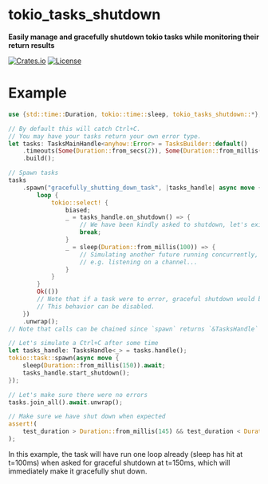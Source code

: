 # tokio_tasks_shutdown

**Easily manage and gracefully shutdown tokio tasks while monitoring their return results**

[![Crates.io](https://img.shields.io/crates/v/tokio_tasks_shutdown.svg)](https://crates.io/crates/tokio_tasks_shutdown)
[![License](https://img.shields.io/github/license/Ten0/tokio_tasks_shutdown)](LICENSE)

# Example

```rust
use {std::time::Duration, tokio::time::sleep, tokio_tasks_shutdown::*};

// By default this will catch Ctrl+C.
// You may have your tasks return your own error type.
let tasks: TasksMainHandle<anyhow::Error> = TasksBuilder::default()
	.timeouts(Some(Duration::from_secs(2)), Some(Duration::from_millis(500)))
	.build();

// Spawn tasks
tasks
	.spawn("gracefully_shutting_down_task", |tasks_handle| async move {
		loop {
			tokio::select! {
				biased;
				_ = tasks_handle.on_shutdown() => {
					// We have been kindly asked to shutdown, let's exit
					break;
				}
				_ = sleep(Duration::from_millis(100)) => {
					// Simulating another future running concurrently,
					// e.g. listening on a channel...
				}
			}
		}
		Ok(())
		// Note that if a task were to error, graceful shutdown would be initiated.
		// This behavior can be disabled.
	})
	.unwrap();
// Note that calls can be chained since `spawn` returns `&TasksHandle`

// Let's simulate a Ctrl+C after some time
let tasks_handle: TasksHandle<_> = tasks.handle();
tokio::task::spawn(async move {
	sleep(Duration::from_millis(150)).await;
	tasks_handle.start_shutdown();
});

// Let's make sure there were no errors
tasks.join_all().await.unwrap();

// Make sure we have shut down when expected
assert!(
	test_duration > Duration::from_millis(145) && test_duration < Duration::from_millis(155)
);
```

In this example, the task will have run one loop already (sleep has hit at t=100ms) when asked for graceful
shutdown at t=150ms, which will immediately make it gracefully shut down.
